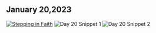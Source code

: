 ## January 20,2023

[![Stepping in Faith](https://raw.githubusercontent.com/linusjf/CIAY/main/January/jpgs/Day020.jpg)](https://youtu.be/CgQjVnOF5S4 "Stepping in Faith")
![Day 20 Snippet 1](https://raw.githubusercontent.com/linusjf/CIAY/main/January/jpgs/Day20Snippet1.jpg)
![Day 20 Snippet 2](https://raw.githubusercontent.com/linusjf/CIAY/main/January/jpgs/Day20Snippet2.jpg)
